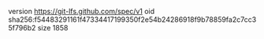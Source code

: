 version https://git-lfs.github.com/spec/v1
oid sha256:f54483291161f47334417199350f2e54b24286918f9b78859fa2c7cc35f796b2
size 1858
